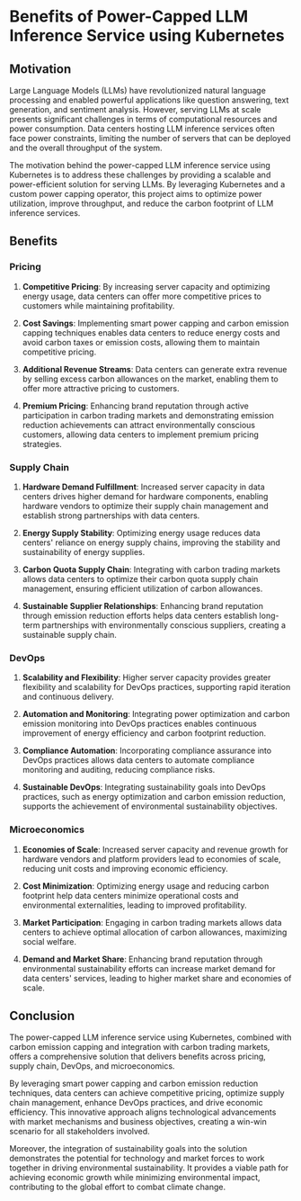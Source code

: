 # Benefits of Power-Capped LLM Inference Service using Kubernetes

## Motivation

Large Language Models (LLMs) have revolutionized natural language processing and enabled powerful applications like
question answering, text generation, and sentiment analysis. However, serving LLMs at scale presents significant
challenges in terms of computational resources and power consumption. Data centers hosting LLM inference services often
face power constraints, limiting the number of servers that can be deployed and the overall throughput of the system.

The motivation behind the power-capped LLM inference service using Kubernetes is to address these challenges by
providing a scalable and power-efficient solution for serving LLMs. By leveraging Kubernetes and a custom power capping
operator, this project aims to optimize power utilization, improve throughput, and reduce the carbon footprint of LLM
inference services.

## Benefits

### Pricing
1. **Competitive Pricing**: By increasing server capacity and optimizing energy usage, data centers can offer more competitive prices to customers while maintaining profitability.

2. **Cost Savings**: Implementing smart power capping and carbon emission capping techniques enables data centers to reduce energy costs and avoid carbon taxes or emission costs, allowing them to maintain competitive pricing.

3. **Additional Revenue Streams**: Data centers can generate extra revenue by selling excess carbon allowances on the market, enabling them to offer more attractive pricing to customers.

4. **Premium Pricing**: Enhancing brand reputation through active participation in carbon trading markets and demonstrating emission reduction achievements can attract environmentally conscious customers, allowing data centers to implement premium pricing strategies.

### Supply Chain
1. **Hardware Demand Fulfillment**: Increased server capacity in data centers drives higher demand for hardware components, enabling hardware vendors to optimize their supply chain management and establish strong partnerships with data centers.

2. **Energy Supply Stability**: Optimizing energy usage reduces data centers' reliance on energy supply chains, improving the stability and sustainability of energy supplies.

3. **Carbon Quota Supply Chain**: Integrating with carbon trading markets allows data centers to optimize their carbon quota supply chain management, ensuring efficient utilization of carbon allowances.

4. **Sustainable Supplier Relationships**: Enhancing brand reputation through emission reduction efforts helps data centers establish long-term partnerships with environmentally conscious suppliers, creating a sustainable supply chain.

### DevOps
1. **Scalability and Flexibility**: Higher server capacity provides greater flexibility and scalability for DevOps practices, supporting rapid iteration and continuous delivery.

2. **Automation and Monitoring**: Integrating power optimization and carbon emission monitoring into DevOps practices enables continuous improvement of energy efficiency and carbon footprint reduction.

3. **Compliance Automation**: Incorporating compliance assurance into DevOps practices allows data centers to automate compliance monitoring and auditing, reducing compliance risks.

4. **Sustainable DevOps**: Integrating sustainability goals into DevOps practices, such as energy optimization and carbon emission reduction, supports the achievement of environmental sustainability objectives.

### Microeconomics
1. **Economies of Scale**: Increased server capacity and revenue growth for hardware vendors and platform providers lead to economies of scale, reducing unit costs and improving economic efficiency.

2. **Cost Minimization**: Optimizing energy usage and reducing carbon footprint help data centers minimize operational costs and environmental externalities, leading to improved profitability.

3. **Market Participation**: Engaging in carbon trading markets allows data centers to achieve optimal allocation of carbon allowances, maximizing social welfare.

4. **Demand and Market Share**: Enhancing brand reputation through environmental sustainability efforts can increase market demand for data centers' services, leading to higher market share and economies of scale.

## Conclusion
The power-capped LLM inference service using Kubernetes, combined with carbon emission capping and integration with carbon trading markets, offers a comprehensive solution that delivers benefits across pricing, supply chain, DevOps, and microeconomics.

By leveraging smart power capping and carbon emission reduction techniques, data centers can achieve competitive pricing, optimize supply chain management, enhance DevOps practices, and drive economic efficiency. This innovative approach aligns technological advancements with market mechanisms and business objectives, creating a win-win scenario for all stakeholders involved.

Moreover, the integration of sustainability goals into the solution demonstrates the potential for technology and market forces to work together in driving environmental sustainability. It provides a viable path for achieving economic growth while minimizing environmental impact, contributing to the global effort to combat climate change.